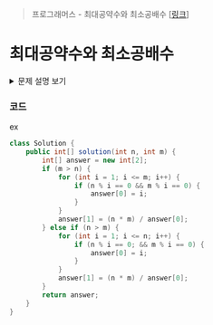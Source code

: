 > 프로그래머스 - 최대공약수와 최소공배수 [[링크](https://school.programmers.co.kr/learn/courses/30/lessons/12940)]

# 최대공약수와 최소공배수
<details markdown="1">
<summary>문제 설명 보기</summary>
<img src ="https://user-images.githubusercontent.com/86038910/185826130-92b6931a-1777-4c6f-baf7-214722280484.png">
</details>

### 코드
ex
```java
class Solution {
    public int[] solution(int n, int m) {
        int[] answer = new int[2];
        if (m > n) {
            for (int i = 1; i <= m; i++) {
                if (n % i == 0 && m % i == 0) {
                    answer[0] = i;
                }
            }
            answer[1] = (n * m) / answer[0];
        } else if (n > m) {
            for (int i = 1; i <= n; i++) {
                if (n % i == 0; && m % i == 0) {
                    answer[0] = i;
                }
            }
            answer[1] = (n * m) / answer[0];
        }
        return answer;
    }
}
```
